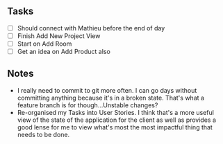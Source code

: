 ## Tasks
- [ ] Should connect with Mathieu before the end of day
- [ ] Finish Add New Project View
- [ ] Start on Add Room
- [ ] Get an idea on Add Product also

## Notes
-  I really need to commit to git more often. I can go days without committing anything because it's in a broken state. That's what a feature branch is for though...Unstable changes?
- Re-organised my Tasks into User Stories. I think that's a more useful view of the state of the application for the client as well as provides a good lense for me to view what's most the most impactful thing that needs to be done.
